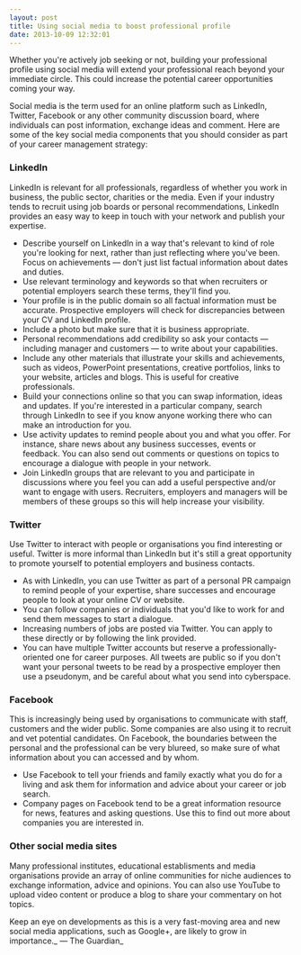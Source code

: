 ```yaml
---
layout: post
title: Using social media to boost professional profile
date: 2013-10-09 12:32:01
---
```


 Whether you're actively job seeking or not, building your professional profile using social media will extend your professional reach beyond your immediate circle. This could increase the potential career opportunities coming your way.

 Social media is the term used for an online platform such as LinkedIn, Twitter, Facebook or any other community discussion board, where individuals can post information, exchange ideas and comment. Here are some of the key social media components that you should consider as part of your career management strategy:

### LinkedIn
 LinkedIn is relevant for all professionals, regardless of whether you work in business, the public sector, charities or the media. Even if your industry tends to recruit using job boards or personal recommendations, LinkedIn provides an easy way to keep in touch with your network and publish your expertise.
* Describe yourself on LinkedIn in a way that's relevant to kind of role you're looking for next, rather than just reflecting where you've been. Focus on achievements — don't just list factual information about dates and duties.
* Use relevant terminology and keywords so that when recruiters or potential employers search these terms, they'll find you.
* Your profile is in the public domain so all factual information must be accurate. Prospective employers will check for discrepancies between your CV and LinkedIn profile.
* Include a photo but make sure that it is business appropriate.
* Personal recommendations add credibility so ask your contacts — including manager and customers — to write about your capabilities.
* Include any other materials that illustrate your skills and achievements, such as videos, PowerPoint presentations, creative portfolios, links to your website, articles and blogs. This is useful for creative professionals.
* Build your connections online so that you can swap information, ideas and updates. If you're interested in a particular company, search through LinkedIn to see if you know anyone working there who can make an introduction for you.
* Use activity updates to remind people about you and what you offer. For instance, share news about any business successes, events or feedback. You can also send out comments or questions on topics to encourage a dialogue with people in your network.
* Join LinkedIn groups that are relevant to you and participate in discussions where you feel you can add a useful perspective and/or want to engage with users. Recruiters, employers and managers will be members of these groups so this will help increase your visibility.

### Twitter
 Use Twitter to interact with people or organisations you find interesting or useful. Twitter is more informal than LinkedIn but it's still a great opportunity to promote yourself to potential employers and business contacts.
* As with LinkedIn, you can use Twitter as part of a personal PR campaign to remind people of your expertise, share successes and encourage people to look at your online CV or website.
* You can follow companies or individuals that you'd like to work for and send them messages to start a dialogue.
* Increasing numbers of jobs are posted via Twitter. You can apply to these directly or by following the link provided.
* You can have multiple Twitter accounts but reserve a professionally-oriented one for career purposes. All tweets are public so if you don't want your personal tweets to be read by a prospective employer then use a pseudonym, and be careful about what you send into cyberspace.

### Facebook
 This is increasingly being used by organisations to communicate with staff, customers and the wider public. Some companies are also using it to recruit and vet potential candidates. On Facebook, the boundaries between the personal and the professional can be very blureed, so make sure of what information about you can accessed and by whom.
* Use Facebook to tell your friends and family exactly what you do for a living and ask them for information and advice about your career or job search.
* Company pages on Facebook tend to be a great information resource for news, features and asking questions. Use this to find out more about companies you are interested in.

### Other social media sites
 Many professional institutes, educational establisments and media organisations provide an array of online communities for niche audiences to exchange information, advice and opinions. You can also use YouTube to upload video content or produce a blog to share your commentary on hot topics.

 Keep an eye on developments as this is a very fast-moving area and new social media applications, such as Google+, are likely to grow in importance._ — The Guardian_